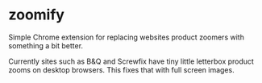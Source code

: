 # zoomify

Simple Chrome extension for replacing websites product zoomers with something a bit better.

Currently sites such as B&Q and Screwfix have tiny little letterbox product zooms on desktop browsers.  This fixes that with full screen images.
